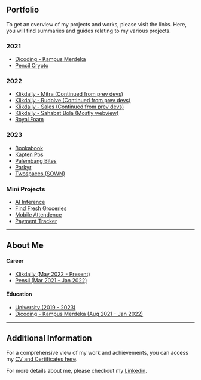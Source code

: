 ## Portfolio
To get an overview of my projects and works, please visit the links. Here, you will find summaries and guides relating to my various projects.

### 2021
- [Dicoding - Kampus Merdeka](https://drive.google.com/drive/folders/1OJYu6iTwsLcYoj2Xib3nG09PSPB1msO5?usp=sharing)
- [Pencil Crypto](https://drive.google.com/drive/folders/1OJYu6iTwsLcYoj2Xib3nG09PSPB1msO5?usp=sharing)

### 2022
- [Klikdaily - Mitra (Continued from prev devs)](https://drive.google.com/drive/folders/1OJYu6iTwsLcYoj2Xib3nG09PSPB1msO5?usp=sharing)
- [Klikdaily - Rudolve (Continued from prev devs)](https://drive.google.com/drive/folders/1OJYu6iTwsLcYoj2Xib3nG09PSPB1msO5?usp=sharing)
- [Klikdaily - Sales (Continued from prev devs)](https://drive.google.com/drive/folders/1OJYu6iTwsLcYoj2Xib3nG09PSPB1msO5?usp=sharing)
- [Klikdaily - Sahabat Bola (Mostly webview)](https://drive.google.com/drive/folders/1OJYu6iTwsLcYoj2Xib3nG09PSPB1msO5?usp=sharing)
- [Royal Foam](https://drive.google.com/drive/folders/1OJYu6iTwsLcYoj2Xib3nG09PSPB1msO5?usp=sharing)

### 2023
- [Bookabook](https://drive.google.com/drive/folders/1OJYu6iTwsLcYoj2Xib3nG09PSPB1msO5?usp=sharing)
- [Kapten Pos](https://drive.google.com/drive/folders/1OJYu6iTwsLcYoj2Xib3nG09PSPB1msO5?usp=sharing)
- [Palembang Bites](https://drive.google.com/drive/folders/1OJYu6iTwsLcYoj2Xib3nG09PSPB1msO5?usp=sharing)
- [Parkyr](https://drive.google.com/drive/folders/1OJYu6iTwsLcYoj2Xib3nG09PSPB1msO5?usp=sharing)
- [Twospaces (SOWN)](https://drive.google.com/drive/folders/1OJYu6iTwsLcYoj2Xib3nG09PSPB1msO5?usp=sharing)

### Mini Projects
- [AI Inference](https://drive.google.com/drive/folders/1OJYu6iTwsLcYoj2Xib3nG09PSPB1msO5?usp=sharing)
- [Find Fresh Groceries](https://drive.google.com/drive/folders/1OJYu6iTwsLcYoj2Xib3nG09PSPB1msO5?usp=sharing)
- [Mobile Attendence](https://drive.google.com/drive/folders/1OJYu6iTwsLcYoj2Xib3nG09PSPB1msO5?usp=sharing)
- [Payment Tracker](https://drive.google.com/drive/folders/1OJYu6iTwsLcYoj2Xib3nG09PSPB1msO5?usp=sharing)

---

## About Me

#### Career
- [Klikdaily (May 2022 - Present)](https://github.com/nicholas-stancio-saka/nicholas-stancio-saka/tree/main/portfolios/career/klikdaily.md)
- [Pensil (Mar 2021 - Jan 2022)](https://github.com/nicholas-stancio-saka/nicholas-stancio-saka/blob/main/portfolios/career/pensil.md)
  
#### Education
- [University (2019 - 2023)](https://github.com/nicholas-stancio-saka/nicholas-stancio-saka/tree/main/portfolios/education/kuliah.md)
- [Dicoding - Kampus Merdeka (Aug 2021 - Jan 2022)](https://drive.google.com/drive/folders/1OJYu6iTwsLcYoj2Xib3nG09PSPB1msO5?usp=sharing)
<!-- - [Dicoding - Kampus Merdeka (Aug 2021 - Jan 2022)](https://github.com/nicholas-stancio-saka/nicholas-stancio-saka/blob/main/portfolios/education/dicoding.md) -->

---

## Additional Information
For a comprehensive view of my work and achievements, you can access my [CV and Certificates here](https://drive.google.com/drive/folders/1OJYu6iTwsLcYoj2Xib3nG09PSPB1msO5?usp=sharing).

For more details about me, please checkout my [Linkedin](https://www.linkedin.com/in/nicholas-stancio-saka/).
